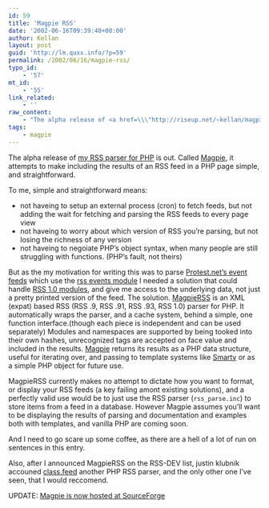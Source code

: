 ```yaml
---
id: 59
title: 'Magpie RSS'
date: '2002-06-16T09:39:40+00:00'
author: Kellan
layout: post
guid: 'http://lm.quxx.info/?p=59'
permalink: /2002/06/16/magpie-rss/
typo_id:
    - '57'
mt_id:
    - '55'
link_related:
    - ''
raw_content:
    - "The alpha release of <a href=\\\"http://riseup.net/~kellan/magpie\\\">my RSS parser for PHP</a> is out.  Called <a href=\\\"http://riseup.net/~kellan/magpie\\\">Magpie</a>, it attempts to make including the results of an RSS feed in a PHP page simple, and straightforward.\r\n<P>\r\nTo me, simple and straightforward means:\r\n<ul>\r\n<li>not haveing to setup an external process (cron) to fetch feeds, but not adding the wait for fetching and parsing the RSS feeds to every page view\r\n<li>not haveing to worry about which version of RSS you\\'re parsing, but not losing the richness of any version\r\n<li>not haveing to negoiate PHP\\'s object syntax, when many people are still struggling with functions. (PHP\\'s fault, not theirs)\r\n</ul>\r\nBut as the my motivation for writing this was to parse <a href=\\\"http://www.laughingmeme.org/archives/000039.html#000039\\\">Protest.net\\'s event feeds</a> which use the <a href=\\\"\\\">rss events module</a> I needed a solution that could handle <a href=\\\"http://purl.org/rss/1.0/modules/\\\">RSS 1.0 modules</a>, and give me access to the underlying data, not just a pretty printed version of the feed.\r\n<P>\r\nThe solution.  <a href=\\\"http://riseup.net/~kellan/magpie\\\">MagpieRSS</a> is an XML (expat) based RSS (RSS .9, RSS .91, RSS .93, RSS 1.0) parser for PHP.  It automatically wraps the parser, and a cache system, behind a simple, one function interface.(though each piece is independent and can be used separately)  Modules and namespaces are supported by being tooked into their own hashes, unrecognized tags are accepted on face value and included in the results.  <a href=\\\"http://riseup.net/~kellan/magpie\\\">Magpie</a> returns its results as a PHP data structure, useful for iterating over, and passing to template systems like <a href=\\\"http://smarty.php.net\\\">Smarty</a> or as a simple PHP object for future use.\r\n<p>\r\nMagpieRSS currently makes no attempt to dictate how you want to format, or display your RSS feeds (a key failing amont existing solutions), and a perfectly valid use would be to just use the RSS parser (<code>rss_parse.inc</code>) to store items from a feed in a database.\r\nHowever Magpie assumes you\\'ll want to be displaying the results of parsing and documentation and examples both with templates, and vanilla PHP are coming soon.\r\n<P>\r\nAnd I need to go scare up some coffee, as there are a hell of a lot of run on sentences in this entry.\r\n<p>\r\nAlso, after I announced MagpieRSS on the RSS-DEV list, justin klubnik accouned <a href=\\\"http://fyuze.com/goodies/class.feed.html\\\">class.feed</a> another PHP RSS parser, and the only other one I\\'ve seen, that I would reccomend.\r\n</p>\r\n<p>\r\nUPDATE:  <a href=\\\"http://magpierss.sf.net\\\">Magpie is now hosted at SourceForge</a> \r\n</p>"
tags:
    - magpie
---
```


The alpha release of [my RSS parser for PHP](http://riseup.net/~kellan/magpie) is out. Called [Magpie](http://riseup.net/~kellan/magpie), it attempts to make including the results of an RSS feed in a PHP page simple, and straightforward.

To me, simple and straightforward means:

- not haveing to setup an external process (cron) to fetch feeds, but not adding the wait for fetching and parsing the RSS feeds to every page view
- not haveing to worry about which version of RSS you’re parsing, but not losing the richness of any version
- not haveing to negoiate PHP’s object syntax, when many people are still struggling with functions. (PHP’s fault, not theirs)

But as the my motivation for writing this was to parse [Protest.net’s event feeds](http://www.laughingmeme.org/archives/000039.html#000039) which use the <a href="">rss events module</a> I needed a solution that could handle [RSS 1.0 modules](http://purl.org/rss/1.0/modules/), and give me access to the underlying data, not just a pretty printed version of the feed. The solution. [MagpieRSS](http://riseup.net/~kellan/magpie) is an XML (expat) based RSS (RSS .9, RSS .91, RSS .93, RSS 1.0) parser for PHP. It automatically wraps the parser, and a cache system, behind a simple, one function interface.(though each piece is independent and can be used separately) Modules and namespaces are supported by being tooked into their own hashes, unrecognized tags are accepted on face value and included in the results. [Magpie](http://riseup.net/~kellan/magpie) returns its results as a PHP data structure, useful for iterating over, and passing to template systems like [Smarty](http://smarty.php.net) or as a simple PHP object for future use.

MagpieRSS currently makes no attempt to dictate how you want to format, or display your RSS feeds (a key failing amont existing solutions), and a perfectly valid use would be to just use the RSS parser (`rss_parse.inc`) to store items from a feed in a database. However Magpie assumes you’ll want to be displaying the results of parsing and documentation and examples both with templates, and vanilla PHP are coming soon.

And I need to go scare up some coffee, as there are a hell of a lot of run on sentences in this entry.

Also, after I announced MagpieRSS on the RSS-DEV list, justin klubnik accouned [class.feed](http://fyuze.com/goodies/class.feed.html) another PHP RSS parser, and the only other one I’ve seen, that I would reccomend.

UPDATE: [Magpie is now hosted at SourceForge](http://magpierss.sf.net)
